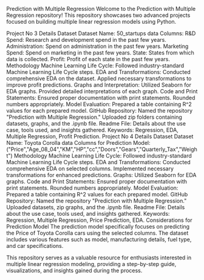 Prediction with Multiple Regression
Welcome to the Prediction with Multiple Regression repository! This repository showcases two advanced projects focused on building multiple linear regression models using Python.

Project No 3 Details
Dataset
Dataset Name: 50_startups data
Columns:
R&D Spend: Research and development spend in the past few years.
Administration: Spend on administration in the past few years.
Marketing Spend: Spend on marketing in the past few years.
State: States from which data is collected.
Profit: Profit of each state in the past few years.
Methodology
Machine Learning Life Cycle:
Followed industry-standard Machine Learning Life Cycle steps.
EDA and Transformations:
Conducted comprehensive EDA on the dataset.
Applied necessary transformations to improve profit predictions.
Graphs and Interpretation:
Utilized Seaborn for EDA graphs.
Provided detailed interpretations of each graph.
Code and Print Statements:
Ensured proper documentation with print statements.
Rounded numbers appropriately.
Model Evaluation:
Prepared a table containing R^2 values for each prepared model.
GitHub Repository:
Named the repository "Prediction with Multiple Regression."
Uploaded zip folders containing datasets, graphs, and the .ipynb file.
Readme File:
Details about the use case, tools used, and insights gathered.
Keywords: Regression, EDA, Multiple Regression, Profit Prediction.
Project No 4 Details
Dataset
Dataset Name: Toyota Corolla data
Columns for Prediction Model:
("Price","Age_08_04","KM","HP","cc","Doors","Gears","Quarterly_Tax","Weight")
Methodology
Machine Learning Life Cycle:
Followed industry-standard Machine Learning Life Cycle steps.
EDA and Transformations:
Conducted comprehensive EDA on selected columns.
Implemented necessary transformations for enhanced predictions.
Graphs:
Utilized Seaborn for EDA graphs.
Code and Print Statements:
Ensured proper documentation with print statements.
Rounded numbers appropriately.
Model Evaluation:
Prepared a table containing R^2 values for each prepared model.
GitHub Repository:
Named the repository "Prediction with Multiple Regression."
Uploaded datasets, zip graphs, and the .ipynb file.
Readme File:
Details about the use case, tools used, and insights gathered.
Keywords: Regression, Multiple Regression, Price Prediction, EDA.
Considerations for Prediction Model
The prediction model specifically focuses on predicting the Price of Toyota Corolla cars using the selected columns. The dataset includes various features such as model, manufacturing details, fuel type, and car specifications.

This repository serves as a valuable resource for enthusiasts interested in multiple linear regression modeling, providing a step-by-step guide, visualizations, and insights gained during the process.

